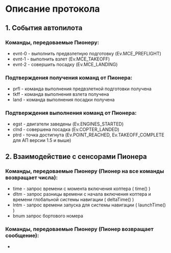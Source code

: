 # Описание протокола

## 1. События автопилота

### Команды, передоваемые Пионеру:
* evnt-0 - выполнить предвзлетную подготовку (Ev.MCE_PREFLIGHT)
* evnt-1 - выполнить взлет (Ev.MCE_TAKEOFF)
* evnt-2 - совершить посадку (Ev.MCE_LANDING)

### Подтверждения получения команд от Пионера:
* prfl - команда выполнения предвзлетной подготовки получена
* tkff - команда выполнения взлета получена
* land - команда выполнения посадки получена

### Подтверждения выполнения команд от Пионера:
* egst - двигатели заведены (Ev.ENGINES_STARTED)
* clnd - совершена посадка (Ev.COPTER_LANDED)
* ptrd - точка достигнута (Ev.POINT_REACHED, Ev.TAKEOFF_COMPLETE для АП версии 1.5 и выше)

## 2. Взаимодействие с сенсорами Пионера

### Команды, передоваемые Пионеру (Пионер на все команды возвращает числа):
* time  - запрос времени с момента включения коптера ( time() )
* dltm  - запрос разницы времени с начала включения коптера и времени глобальной системы навигации ( deltaTime() )
* lntm  - запрос времени запуска для системы навигации ( launchTime() )
* bnum запрос бортового номера

### Команды, передоваемые Пионеру (Пионер возвращает сообщение):
* 